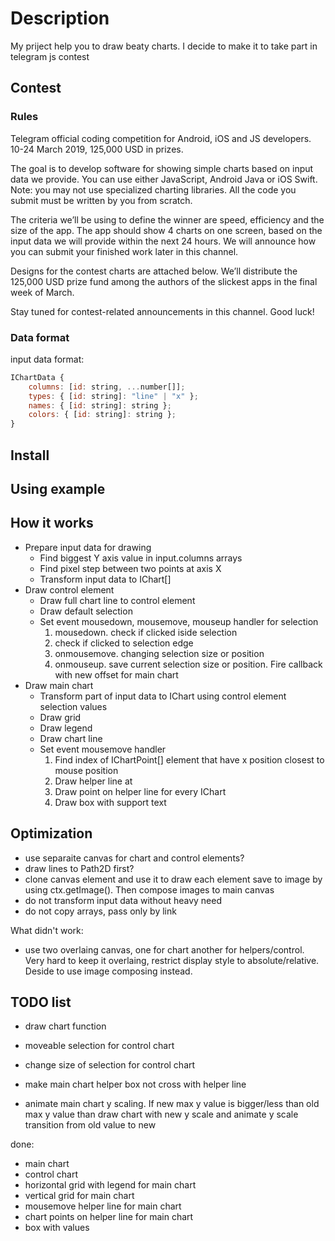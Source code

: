 # Description

My priject help you to draw beaty charts. I decide to make it to take part in telegram js contest

## Contest

### Rules

Telegram official coding competition for Android, iOS and JS developers.
10-24 March 2019, 125,000 USD in prizes.

The goal is to develop software for showing simple charts based on input data we provide. You can use either JavaScript, Android Java or iOS Swift. Note: you may not use specialized charting libraries. All the code you submit must be written by you from scratch.

The criteria we’ll be using to define the winner are speed, efficiency and the size of the app.
The app should show 4 charts on one screen, based on the input data we will provide within the next 24 hours. We will announce how you can submit your finished work later in this channel.

Designs for the contest charts are attached below. We’ll distribute the 125,000 USD prize fund among the authors of the slickest apps in the final week of March.

Stay tuned for contest-related announcements in this channel.
Good luck!

### Data format

input data format:

```javascript
IChartData {
    columns: [id: string, ...number[]];
    types: { [id: string]: "line" | "x" };
    names: { [id: string]: string };
    colors: { [id: string]: string };
}
```

## Install

## Using example

## How it works

- Prepare input data for drawing
  - Find biggest Y axis value in input.columns arrays
  - Find pixel step between two points at axis X
  - Transform input data to IChart[]
- Draw control element
  - Draw full chart line to control element
  - Draw default selection
  - Set event mousedown, mousemove, mouseup handler for selection
    1. mousedown. check if clicked iside selection
    2. check if clicked to selection edge
    3. onmousemove. changing selection size or position
    4. onmouseup. save current selection size or position. Fire callback with new offset for main chart
- Draw main chart
  - Transform part of input data to IChart using control element selection values
  - Draw grid
  - Draw legend
  - Draw chart line
  - Set event mousemove handler
    1. Find index of IChartPoint[] element that have x position closest to mouse position
    2. Draw helper line at 
    3. Draw point on helper line for every IChart
    4. Draw box with support text

## Optimization

- use separaite canvas for chart and control elements?
- draw lines to Path2D first?
- clone canvas element and use it to draw each element save to image by using ctx.getImage(). Then compose images to main canvas
- do not transform input data without heavy need
- do not copy arrays, pass only by link

What didn't work:

- use two overlaing canvas, one for chart another for helpers/control. Very hard to keep it overlaing, restrict display style to absolute/relative. Deside to use image composing instead.

## TODO list

- draw chart function

- moveable selection for control chart
- change size of selection for control chart
- make main chart helper box not cross with helper line
- animate main chart y scaling. If new max y value is bigger/less than old max y value than draw chart with new y scale and animate y scale transition from old value to new

done:

- main chart
- control chart
- horizontal grid with legend for main chart
- vertical grid for main chart
- mousemove helper line for main chart
- chart points on helper line for main chart
- box with values
